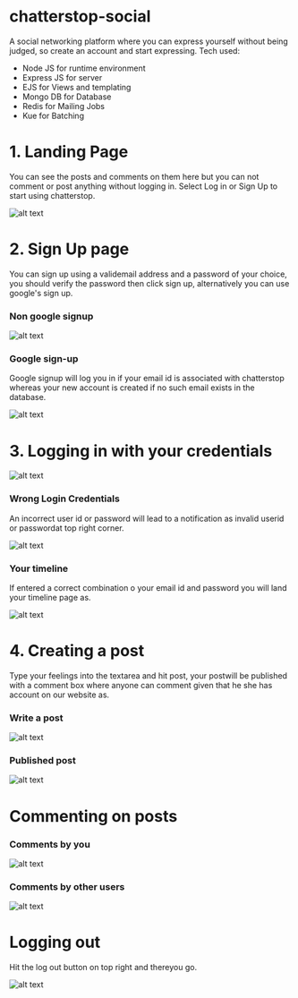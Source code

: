 # chatterstop-social
A social networking platform where you can express yourself without being judged, so create an account and start expressing.
Tech used:
<ul>
  <li>Node JS for runtime environment</li>
  <li>Express JS for server</li>
  <li>EJS for Views and templating</li>
  <li>Mongo DB for Database</li>
  <li>Redis for Mailing Jobs</li>
  <li>Kue for Batching</li>
</ul>
<h1>1. Landing Page</h1>
You can see the posts and comments on them here but you can not comment or post anything without logging in.
Select Log in or Sign Up to start using chatterstop.




![alt text](https://i.ibb.co/m9byZPV/landingpage.png)

<h1>2. Sign Up page</h1>
You can sign up using a validemail address and a password of your choice, you should verify the password then click sign up, alternatively you can use google's sign up.

<h3>Non google signup</h3>



![alt text](https://i.ibb.co/Y3fYzZk/signuppage.png)

<h3>Google sign-up</h3>
Google signup will log you in if your email id is associated with chatterstop whereas your new account is created if no such email exists in the database.


![alt text](https://i.ibb.co/jkPn67V/oauthscreen.png)


<h1>3. Logging in with your credentials</h1>


![alt text](https://i.ibb.co/xfhk039/logging-in.png)

<h3>Wrong Login Credentials</h3>
An incorrect user id or password will lead to a notification as invalid userid or passwordat top right corner.


![alt text](https://i.ibb.co/yFZq1VJ/wrong-Login.png)

<h3>Your timeline</h3>
If entered a correct combination o your email id and password you will land your timeline page as.


![alt text](https://i.ibb.co/yPkZNvq/yourtimeline.png)

<h1>4. Creating a post</h1>
Type your feelings into the textarea and hit post, your postwill be published with a comment box where anyone can comment given that he she has account on our website as.

<h3>Write a post</h3>

![alt text](https://i.ibb.co/BTQcVQZ/postcreate.png)

<h3>Published post</h3>

![alt text](https://i.ibb.co/vVQTdzr/postcreate1.png)

<h1>Commenting on posts</h1>
<h3>Comments by you</h3>

![alt text](https://i.ibb.co/FB02zK9/self-comment.png)

<h3>Comments by other users</h3>

![alt text](https://i.ibb.co/YN53hxL/comment-byanotheruser.png)



<h1>Logging out</h1>
Hit the log out button on top right and thereyou go.

![alt text](https://i.ibb.co/c6TRxf9/logoutscreen.png)




















